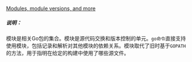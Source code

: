 
[Modules, module versions, and more](https://golang.google.cn/cmd/go/#hdr-Modules__module_versions__and_more)


##### 说明：

模块是相关Go包的集合。模块是源代码交换和版本控制的单元。`go命令`直接支持使用模块，包括记录和解析对其他模块的依赖关系。模块取代了旧时基于`GOPATH`的方法，用于指明在给定的构建中使用了哪些源文件。
